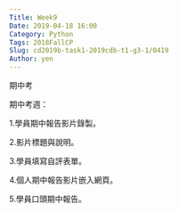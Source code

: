 ```yaml
---
Title: Week9
Date: 2019-04-18 16:00
Category: Python
Tags: 2018FallCP
Slug: cd2019b-task1-2019cdb-t1-g3-1/0419
Author: yen
---
```


期中考

<!-- PELICAN_END_SUMMARY -->

期中考週：

1.學員期中報告影片錄製。

2.影片標題與說明。

3.學員填寫自評表單。

4.個人期中報告影片嵌入網頁。

5.學員口頭期中報告。